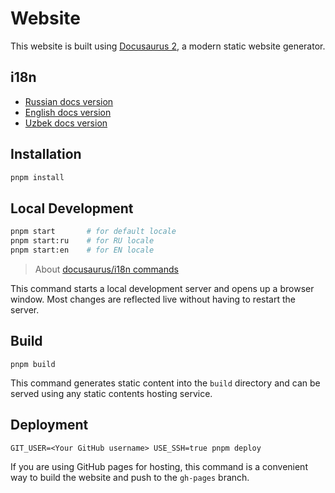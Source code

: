 # Website

This website is built using [Docusaurus 2](https://docusaurus.io/), a modern static website generator.

## i18n

- [Russian docs version](i18n/ru)
- [English docs version](i18n/en)
- [Uzbek docs version](i18n/uz)

## Installation

```bash
pnpm install
```

## Local Development

```bash
pnpm start       # for default locale
pnpm start:ru    # for RU locale
pnpm start:en    # for EN locale
```

> About [docusaurus/i18n commands](https://docusaurus.io/docs/i18n/git#translate-the-files)

This command starts a local development server and opens up a browser window. Most changes are reflected live without having to restart the server.

## Build

```console
pnpm build
```

This command generates static content into the `build` directory and can be served using any static contents hosting service.

## Deployment

```console
GIT_USER=<Your GitHub username> USE_SSH=true pnpm deploy
```

If you are using GitHub pages for hosting, this command is a convenient way to build the website and push to the `gh-pages` branch.
